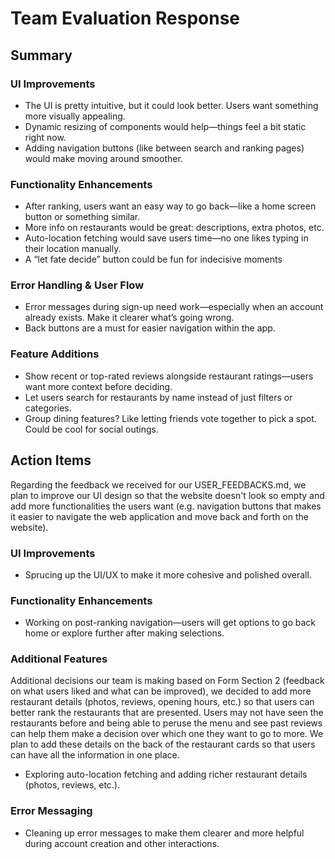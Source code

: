 # Team Evaluation Response  

## Summary
### **UI Improvements**  
- The UI is pretty intuitive, but it could look better. Users want something more visually appealing.  
- Dynamic resizing of components would help—things feel a bit static right now.  
- Adding navigation buttons (like between search and ranking pages) would make moving around smoother.  

### **Functionality Enhancements**  
- After ranking, users want an easy way to go back—like a home screen button or something similar.  
- More info on restaurants would be great: descriptions, extra photos, etc.  
- Auto-location fetching would save users time—no one likes typing in their location manually.
- A “let fate decide” button could be fun for indecisive moments

### **Error Handling & User Flow**  
- Error messages during sign-up need work—especially when an account already exists. Make it clearer what’s going wrong.  
- Back buttons are a must for easier navigation within the app.  

### **Feature Additions**  
- Show recent or top-rated reviews alongside restaurant ratings—users want more context before deciding.  
- Let users search for restaurants by name instead of just filters or categories.  
- Group dining features? Like letting friends vote together to pick a spot. Could be cool for social outings.  

## Action Items 
Regarding the feedback we received for our USER_FEEDBACKS.md, we plan to improve our UI design so that the website doesn't look so empty and add more functionalities the users want (e.g. navigation buttons that makes it easier to navigate the web application and move back and forth on the website).

### **UI Improvements**  
- Sprucing up the UI/UX to make it more cohesive and polished overall.  

### **Functionality Enhancements**  
- Working on post-ranking navigation—users will get options to go back home or explore further after making selections.  

### **Additional Features**  
Additional decisions our team is making based on Form Section 2 (feedback on what users liked and what can be improved), we decided to add more restaurant details (photos, reviews, opening hours, etc.) so that users can better rank the restaurants that are presented. Users may not have seen the restaurants before and being able to peruse the menu and see past reviews can help them make a decision over which one they want to go to more. We plan to add these details on the back of the restaurant cards so that users can have all the information in one place.
- Exploring auto-location fetching and adding richer restaurant details (photos, reviews, etc.).  

### **Error Messaging**  
- Cleaning up error messages to make them clearer and more helpful during account creation and other interactions.
